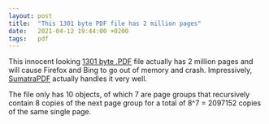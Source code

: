 ```yaml
---
layout: post
title:  "This 1301 byte PDF file has 2 million pages"
date:   2021-04-12 19:44:00 +0200
tags:   pdf
---
```


This innocent looking [1301 byte .PDF](/files/dont_open_this.pdf) file actually
has 2 million pages and will cause Firefox and Bing to go out of memory and
crash. Impressively, [SumatraPDF](https://www.sumatrapdfreader.org) actually
handles it very well.

The file only has 10 objects, of which 7 are page groups that recursively
contain 8 copies of the next page group for a total of 8^7 = 2097152 copies of
the same single page.
